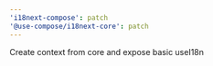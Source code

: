 ```yaml
---
'i18next-compose': patch
'@use-compose/i18next-core': patch
---
```


Create context from core and expose basic useI18n
